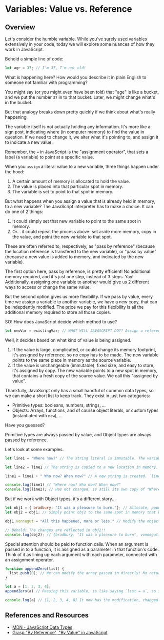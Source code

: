 # Variables: Value vs. Reference 

## Overview

Let's consider the humble variable. While you've surely used variables extensively in your code, today we will explore some nuances of how they work in JavaScript. 

Behold a simple line of code:

```javascript
let age = 37; // I'm 37, I'm not old! 
```

What is happening here? How would you describe it in plain English to someone not familiar with programming?

You might say (or you might even have been told) that "age" is like a bucket, and we put the number `37` in to that bucket. Later, we might change what's in the bucket. 

But that analogy breaks down pretty quickly if we think about what's really happening. 

The variable itself is not actually holding any information. It's more like a sign post, indicating where (in computer memory) to find the value in question. If we need to change it, we alter what it's pointing to, and assign it to indicate a new value. 

Remember, the `=` in JavaScript is the "assignment operator", that sets a label (a variable) to point at a specific value. 

When you `assign` a literal value to a new variable, three things happen under the hood:

1. A certain amount of memory is allocated to hold the value.
1. The value is placed into that particular spot in memory.
1. The variable is set to point to that spot in memory.

But what happens when you assign a value that is already held in memory, to a new variable? The JavaScript interpreter has to make a choice. It can do one of 2 things:

1. It could simply set that new variable to point to the same spot in memory.
1. Or... it could repeat the process above: set aside more memory, copy in the value, and point the new variable to that spot.

These are often referred to, respectively, as "pass by reference" (because the location reference is transfered to the new variable), or "pass by value" (because a new value is added to memory, and indicated by the new variable). 

The first option here, pass by reference, is pretty efficient! No additional memory required, and it's just one step, instead of 3 steps. Yay! Additionally, assigning one variable to another would give us 2 different ways to access or change the same value. 

But the second option gives us more flexibility. If we pass by value, every time we assign a variable to another variable, we have a new copy, that can be indepdently modified. The price we pay for this flexibility is all the additional memory required to store all those copies. 

SO! How does JavaScript decide which method to use? 

```javascript
let newVar = existingVar; // WHAT WILL JAVASCRIPT DO?? Assign a reference? Or a new copy? 
```

Well, it decides based on what kind of value is being assigned. 

1. If the value is large, complicated, or could change its memory footprint, it's assigned by reference, so no copy has to be made. The new variable points to the same place in memory as the source variable. 
1. If the value is unchangeable (immutable), fixed size, and easy to store, it's assigned by copy. The new variable points to a new spot in memory, that contains a fresh copy of the source value. We call this "assigned by value".

Thankfully, JavaScript only has a small handful of common data types, so we can make a short list to keep track. They exist in just two categories:

* Primitive types: booleans, numbers, strings, ...
* Objects: Arrays, functions, and of course object literals, or custom types (instantiated with `new`), ...

Have you guessed? 

Primitive types are always passed by value, and Object types are always passed by reference. 

Let's look at some examples. 

```javascript
let line1 = "Where now?" // The string literal is immutable. The variable `line1` points to it.

let line2 = line1 // The string is copied to a new location in memory. The variable `line2` points to the new string. 

line1 = line1 + " Who now? When now?" // A new string is created. `line1` is adjusted to point at the new string.

console.log(line1) // "Where now? Who now? When now?"
console.log(line2); // Has not changed, is still its own copy of "Where now?"
```

But if we work with Object types, it's a different story... 

```javascript
let obj1 = { bradbury: "It was a pleasure to burn."}; // Allocate, populate, assign. 
let obj2 = obj1; // Simply point obj2 to the same spot in memory that holds obj1

obj1.vonnegut = "All this happened, more or less." // Modify the object by adding a new property

// Behold! The changes are reflected in obj2!! 
console.log(obj2); // {bradbury: "It was a pleasure to burn", vonnegut: "All this happened, more or less."}
```

Special attention should be paid to function calls. When an argument is passed in to a function, it is assigned as a parameter in that function's code. Think of it as lining up each argument with each parameter, connected with an assignment operator. 

```javascript
function appendZero(list) {
  list.push(0); // We can modify the array passed in directly! No return value needed! 
}

let a = [1, 2, 3, 4];
appendZero(a) // Passing this variable, is like saying `list = a`, so it's passed to the function by REFERENCE

console.log(a) // [1, 2, 3, 4, 0] It now has the modification, changed from within the function. 
```

## References and Resources

* [MDN - JavaScript Data Types](https://developer.mozilla.org/en-US/docs/Web/JavaScript/Data_structures)
* [Grasp "By Reference", "By Value" in JavaScript](https://hackernoon.com/grasp-by-value-and-by-reference-in-javascript-7ed75efa1293)
